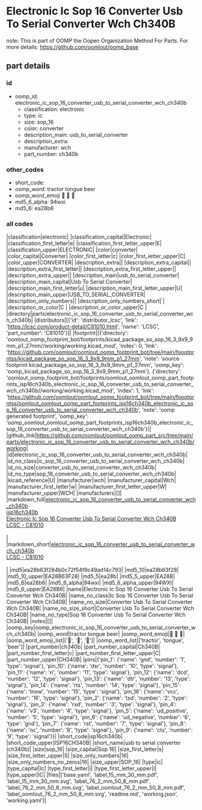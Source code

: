 # Electronic Ic Sop 16 Converter Usb To Serial Converter Wch Ch340B  

note: This is part of OOMP the Oopen Organization Method For Parts. For more details: https://github.com/oomlout/oomp_base

##  part details





### id
* oomp_id: electronic_ic_sop_16_converter_usb_to_serial_converter_wch_ch340b
  * classification: electronic
  * type: ic
  * size: sop_16
  * color: converter
  * description_main: usb_to_serial_converter
  * description_extra: 
  * manufacturer: wch
  * part_number: ch340b

### other_codes
* short_code: 
* oomp_word: tractor tongue beer
* oomp_word_emoji :tractor: :tongue: :beer:
* md5_6_alpha: 94wxi
* md5_6: ea28b6

### all codes 
|classification|electronic|
|classification_capital|Electronic|
|classification_first_letter|e|
|classification_first_letter_upper|E|
|classification_upper|ELECTRONIC|
|color|converter|
|color_capital|Converter|
|color_first_letter|c|
|color_first_letter_upper|C|
|color_upper|CONVERTER|
|description_extra||
|description_extra_capital||
|description_extra_first_letter||
|description_extra_first_letter_upper||
|description_extra_upper||
|description_main|usb_to_serial_converter|
|description_main_capital|Usb To Serial Converter|
|description_main_first_letter|u|
|description_main_first_letter_upper|U|
|description_main_upper|USB_TO_SERIAL_CONVERTER|
|description_only_numbers||
|description_only_numbers_short| |
|description_or_color|C |
|description_or_color_upper|C |
|directory|parts/electronic_ic_sop_16_converter_usb_to_serial_converter_wch_ch340b|
|distributors|[{'id': 'distributor_lcsc', 'link': 'https://lcsc.com/product-detail/C81010.html', 'name': 'LCSC', 'part_number': 'C81010'}]|
|footprint|[{'directory': 'oomlout_oomp_footprint_bot/footprints/kicad_package_so_sop_16_3_9x9_9mm_p1_27mm//working/working.kicad_mod', 'index': 0, 'link': 'https://github.com/oomlout/oomlout_oomp_footprint_bot/tree/main/foootprntss/kicad_package_so_sop_16_3_9x9_9mm_p1_27mm', 'note': 'source footprint kicad_package_so_sop_16_3_9x9_9mm_p1_27mm', 'oomp_key': 'oomp_kicad_package_so_sop_16_3_9x9_9mm_p1_27mm'}, {'directory': 'oomlout_oomp_footprint_bot/footprints/oomlout_oomlout_oomp_part_footprints_isp16ch340b_electronic_ic_sop_16_converter_usb_to_serial_converter_wch_ch340b//working/working.kicad_mod', 'index': 1, 'link': 'https://github.com/oomlout/oomlout_oomp_footprint_bot/tree/main/foootprntss/oomlout_oomlout_oomp_part_footprints_isp16ch340b_electronic_ic_sop_16_converter_usb_to_serial_converter_wch_ch340b', 'note': 'oomp generated footprint', 'oomp_key': 'oomp_oomlout_oomlout_oomp_part_footprints_isp16ch340b_electronic_ic_sop_16_converter_usb_to_serial_converter_wch_ch340b'}]|
|github_link|https://github.com/oomlout/oomlout_oomp_part_src/tree/main/parts/electronic_ic_sop_16_converter_usb_to_serial_converter_wch_ch340b/working|
|id|electronic_ic_sop_16_converter_usb_to_serial_converter_wch_ch340b|
|id_no_class|ic_sop_16_converter_usb_to_serial_converter_wch_ch340b|
|id_no_size|converter_usb_to_serial_converter_wch_ch340b|
|id_no_type|sop_16_converter_usb_to_serial_converter_wch_ch340b|
|kicad_reference|U|
|manufacturer|wch|
|manufacturer_capital|Wch|
|manufacturer_first_letter|w|
|manufacturer_first_letter_upper|W|
|manufacturer_upper|WCH|
|manufacturers|[]|
|markdown_full|[electronic_ic_sop_16_converter_usb_to_serial_converter_wch_ch340b](https://github.com/oomlout/oomlout_oomp_part_src/tree/main/parts/electronic_ic_sop_16_converter_usb_to_serial_converter_wch_ch340b/working)<br>[isp16ch340b](https://github.com/oomlout/oomlout_oomp_part_src/tree/main/parts/electronic_ic_sop_16_converter_usb_to_serial_converter_wch_ch340b/working)<br>[Electronic Ic Sop 16 Converter Usb To Serial Converter Wch Ch340B](https://github.com/oomlout/oomlout_oomp_part_src/tree/main/parts/electronic_ic_sop_16_converter_usb_to_serial_converter_wch_ch340b/working)<br>[LCSC - C81010<br>](https://lcsc.com/product-detail/C81010.html)<br>|
|markdown_short|[electronic_ic_sop_16_converter_usb_to_serial_converter_wch_ch340b](https://github.com/oomlout/oomlout_oomp_part_src/tree/main/parts/electronic_ic_sop_16_converter_usb_to_serial_converter_wch_ch340b/working)<br>[LCSC - C81010<br>](https://lcsc.com/product-detail/C81010.html)<br>|
|md5|ea28b63f284b0c72f54f9c49ad14c793|
|md5_10|ea28b63f28|
|md5_10_upper|EA28B63F28|
|md5_5|ea28b|
|md5_5_upper|EA28B|
|md5_6|ea28b6|
|md5_6_alpha|94wxi|
|md5_6_alpha_upper|94WXI|
|md5_6_upper|EA28B6|
|name|Electronic Ic Sop 16 Converter Usb To Serial Converter Wch Ch340B|
|name_no_class|Ic Sop 16 Converter Usb To Serial Converter Wch Ch340B|
|name_no_size|Converter Usb To Serial Converter Wch Ch340B|
|name_no_size_short|Converter Usb To Serial Converter Wch Ch340B|
|name_no_type|Sop 16 Converter Usb To Serial Converter Wch Ch340B|
|notes|[]|
|oomp_key|oomp_electronic_ic_sop_16_converter_usb_to_serial_converter_wch_ch340b|
|oomp_word|tractor tongue beer|
|oomp_word_emoji|:tractor: :tongue: :beer:|
|oomp_word_emoji_list|[':tractor:', ':tongue:', ':beer:']|
|oomp_word_list|['tractor', 'tongue', 'beer']|
|part_number|ch340b|
|part_number_capital|Ch340B|
|part_number_first_letter|c|
|part_number_first_letter_upper|C|
|part_number_upper|CH340B|
|pins|{'pin_1': {'name': 'gnd', 'number': '1', 'type': 'signal'}, 'pin_10': {'name': 'dsr', 'number': '10', 'type': 'signal'}, 'pin_11': {'name': 'ri', 'number': '11', 'type': 'signal'}, 'pin_12': {'name': 'dcd', 'number': '12', 'type': 'signal'}, 'pin_13': {'name': 'dtr', 'number': '13', 'type': 'signal'}, 'pin_14': {'name': 'rts', 'number': '14', 'type': 'signal'}, 'pin_15': {'name': 'tnow', 'number': '15', 'type': 'signal'}, 'pin_16': {'name': 'vcc', 'number': '16', 'type': 'signal'}, 'pin_2': {'name': 'txd', 'number': '2', 'type': 'signal'}, 'pin_3': {'name': 'rxd', 'number': '3', 'type': 'signal'}, 'pin_4': {'name': 'v3', 'number': '4', 'type': 'signal'}, 'pin_5': {'name': 'ud_positive', 'number': '5', 'type': 'signal'}, 'pin_6': {'name': 'ud_negative', 'number': '6', 'type': 'gnd'}, 'pin_7': {'name': 'rst', 'number': '7', 'type': 'signal'}, 'pin_8': {'name': 'nc', 'number': '8', 'type': 'signal'}, 'pin_9': {'name': 'cts', 'number': '9', 'type': 'signal'}}|
|short_code|isp16ch340b|
|short_code_upper|ISP16CH340B|
|short_name|usb to serial converter (ch340b)|
|size|sop_16|
|size_capital|Sop 16|
|size_first_letter|s|
|size_first_letter_upper|S|
|size_only_numbers|16|
|size_only_numbers_no_zeros|16|
|size_upper|SOP_16|
|type|ic|
|type_capital|Ic|
|type_first_letter|i|
|type_first_letter_upper|I|
|type_upper|IC|
|files|['base.yaml', 'label_15_mm_30_mm.pdf', 'label_15_mm_30_mm.svg', 'label_76_2_mm_50_8_mm.pdf', 'label_76_2_mm_50_8_mm.svg', 'label_oomlout_76_2_mm_50_8_mm.pdf', 'label_oomlout_76_2_mm_50_8_mm.svg', 'readme.md', 'working.json', 'working.yaml']|
